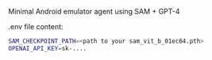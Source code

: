 Minimal Android emulator agent using SAM + GPT-4

.env file content:
```bash
SAM_CHECKPOINT_PATH=<path to your sam_vit_b_01ec64.pth>
OPENAI_API_KEY=sk-....
```